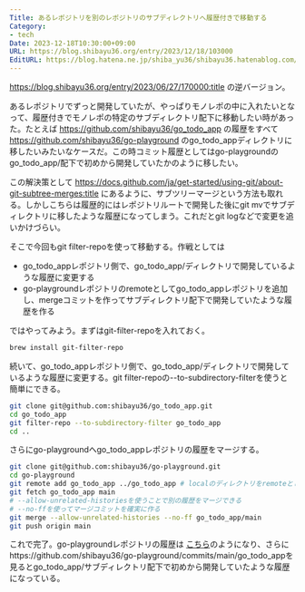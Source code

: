 ```yaml
---
Title: あるレポジトリを別のレポジトリのサブディレクトリへ履歴付きで移動する
Category:
- tech
Date: 2023-12-18T10:30:00+09:00
URL: https://blog.shibayu36.org/entry/2023/12/18/103000
EditURL: https://blog.hatena.ne.jp/shiba_yu36/shibayu36.hatenablog.com/atom/entry/6801883189066988290
---
```


https://blog.shibayu36.org/entry/2023/06/27/170000:title の逆バージョン。

あるレポジトリでずっと開発していたが、やっぱりモノレポの中に入れたいとなって、履歴付きでモノレポの特定のサブディレクトリ配下に移動したい時があった。たとえば https://github.com/shibayu36/go_todo_app の履歴をすべて https://github.com/shibayu36/go-playground のgo_todo_appディレクトリに移したいみたいなケースだ。この時コミット履歴としてはgo-playgroundのgo_todo_app/配下で初めから開発していたかのように移したい。

この解決策として https://docs.github.com/ja/get-started/using-git/about-git-subtree-merges:title にあるように、サブツリーマージという方法も取れる。しかしこちらは履歴的にはレポジトリルートで開発した後にgit mvでサブディレクトリに移したような履歴になってしまう。これだとgit logなどで変更を追いかけづらい。

そこで今回もgit filter-repoを使って移動する。作戦としては

- go_todo_appレポジトリ側で、go_todo_app/ディレクトリで開発しているような履歴に変更する
- go-playgroundレポジトリのremoteとしてgo_todo_appレポジトリを追加し、mergeコミットを作ってサブディレクトリ配下で開発していたような履歴を作る

ではやってみよう。まずはgit-filter-repoを入れておく。

```sh
brew install git-filter-repo
```

続いて、go_todo_appレポジトリ側で、go_todo_app/ディレクトリで開発しているような履歴に変更する。git filter-repoの--to-subdirectory-filterを使うと簡単にできる。

```sh
git clone git@github.com:shibayu36/go_todo_app.git
cd go_todo_app
git filter-repo --to-subdirectory-filter go_todo_app
cd ..
```

さらにgo-playgroundへgo_todo_appレポジトリの履歴をマージする。
```sh
git clone git@github.com:shibayu36/go-playground.git
cd go-playground
git remote add go_todo_app ../go_todo_app # localのディレクトリをremoteとして追加
git fetch go_todo_app main
# --allow-unrelated-historiesを使うことで別の履歴をマージできる
# --no-ffを使ってマージコミットを確実に作る
git merge --allow-unrelated-histories --no-ff go_todo_app/main
git push origin main
```

これで完了。go-playgroundレポジトリの履歴は [こちら](https://github.com/shibayu36/go-playground/commits/e91ddb673e65b33430f9da92ad46ba5299fdf209/)のようになり、さらにhttps://github.com/shibayu36/go-playground/commits/main/go_todo_appを見るとgo_todo_app/サブディレクトリ配下で初めから開発していたような履歴になっている。
